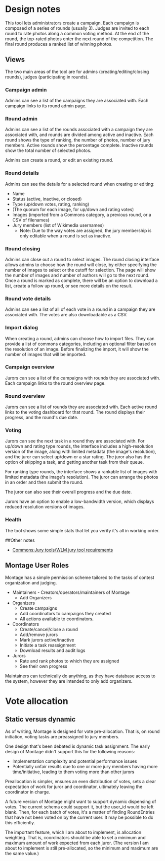 # Design notes

This tool lets administrators create a campaign. Each campaign is
composed of a series of rounds (usually 3). Judges are invited to each
round to rate photos along a common voting method. At the end of the
round, the top-rated photos enter the next round of the
competition. The final round produces a ranked list of winning photos.

## Views

The two main areas of the tool are for admins
(creating/editing/closing rounds), judges (participating in rounds).

### Campaign admin

Admins can see a list of the campaigns they are associated with. Each
campaign links to its round admin page.

### Round admin

Admins can see a list of the rounds associated with a campaign they
are associated with, and rounds are divided among active and
inactive. Each round shows the type of ranking, the number of photos,
number of jury members. Active rounds show the percentage
complete. Inactive rounds show the total number of selected photos.

Admins can create a round, or edit an existing round.

### Round details

Admins can see the details for a selected round when creating or
editing:

 - Name
 - Status (active, inactive, or closed)
 - Type (up/down votes, rating, ranking)
 - (The quorum for each image, for up/down and rating votes)
 - Images (imported from a Commons category, a previous round, or a
   CSV of filenames)
 - Jury members (list of Wikimedia usernames)
   - Note: Due to the way votes are assigned, the jury membership is
     only editable when a round is set as inactive.

### Round closing

Admins can close out a round to select images. The round closing
interface allows admins to choose how the round will close, by either
specifying the number of images to select or the cutoff for
selection. The page will show the number of images and number of
authors will go to the next round. Once a round is marked as complete,
there will be an option to download a list, create a follow up round,
or see more details on the result.

### Round vote details

Admins can see a list of all of each vote in a round in a campaign
they are associated with. The votes are also downloadable as a CSV.

### Import dialog

When creating a round, admins can choose how to import files. They can
provide a list of commons categories, including an optional filter
based on the resolution of an image. Before finalizing the import, it
will show the number of images that will be imported.

### Campaign overview

Jurors can see a list of the campaigns with rounds they are
associated with. Each campaign links to the round overview page.

### Round overview

Jurors can see a list of rounds they are associated with. Each active
round links to the voting dashboard for that round. The round displays
their progress, and the round's due date.

### Voting

Jurors can see the next task in a round they are associated with. For
up/down and rating type rounds, the interface includes a
high-resolution version of the image, along with limited metadata (the
image's resolution), and the juror can select up/down or a star
rating. The juror also has the option of skipping a task, and getting
another task from their queue.

For ranking type rounds, the interface shows a rankable list of images
with limited metadata (the image's resolution). The juror can arrange
the photos in an order and then submit the round.

The juror can also see their overall progress and the due date.

Jurors have an option to enable a low-bandwidth version, which
displays reduced resolution versions of images.

### Health

The tool shows some simple stats that let you verify it's all in
working order.

##Other notes

 - [Commons:Jury tools/WLM jury tool
requirements](https://commons.wikimedia.org/wiki/Commons:Jury_tools/WLM_jury_tool_requirements)

## Montage User Roles

Montage has a simple permission scheme tailored to the tasks of
contest organization and judging.

* Maintainers - Creators/operators/maintainers of Montage
    * Add Organizers
* Organizers
    * Create campaigns
    * Add coordinators to campaigns they created
    * All actions available to coordinators.
* Coordinators
    * Create/cancel/close a round
    * Add/remove jurors
    * Mark jurors active/inactive
    * Initiate a task reassignment
    * Download results and audit logs
* Jurors
    * Rate and rank photos to which they are assigned
    * See their own progress

Maintainers can technically do anything, as they have database access
to the system, however they are intended to only add organizers.

# Vote allocation

## Static versus dynamic

As of writing, Montage is designed for vote pre-allocation. That is,
on round initiation, voting tasks are preassigned to jury members.

One design that's been debated is dynamic task assignment. The early
design of Montage didn't support this for the following reasons:

* Implementation complexity and potential performance issues
* Potentially unfair results due to one or more jury members having
  more time/initiative, leading to them voting more than other jurors

Preallocation is simpler, ensures an even distribution of votes, sets
a clear expectation of work for juror and coordinator, ultimately
leaving the coordinator in charge.

A future version of Montage might want to support dynamic dispensing
of votes. The current schema could support it, but the user_id would
be left blank. Then, for each batch of votes, it's a matter of finding
RoundEntries that have not been voted on by the current user. It may
be possible to do this efficiently.

The important feature, which I am about to implement, is allocation
weighting. That is, coordinators should be able to set a minimum and
maximum amount of work expected from each juror. (The version I am
about to implement is still pre-allocated, so the minimum and maximum
are the same value.)

